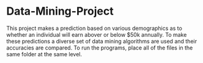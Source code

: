 # Data-Mining-Project
This project makes a prediction based on various demographics as to whether an individual will earn abover or below $50k annually. To make these predictions a diverse set of data mining algorithms are used and their accuracies are compared. To run the programs, place all of the files in the same folder at the same level.
